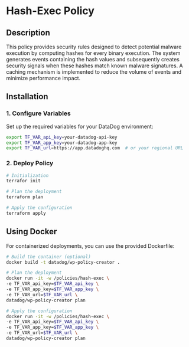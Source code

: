 # Hash-Exec Policy

## Description

This policy provides security rules designed to detect potential malware execution by computing hashes for every binary execution. The system generates events containing the hash values and subsequently creates security signals when these hashes match known malware signatures. A caching mechanism is implemented to reduce the volume of events and minimize performance impact.

## Installation

### 1. Configure Variables

Set up the required variables for your DataDog environment:

```bash
export TF_VAR_api_key=your-datadog-api-key
export TF_VAR_app_key=your-datadog-app-key
export TF_VAR_url=https://app.datadoghq.com  # or your regional URL
```

### 2. Deploy Policy

```bash
# Initialization
terrafor init

# Plan the deployment
terraform plan

# Apply the configuration
terraform apply
```

## Using Docker

For containerized deployments, you can use the provided Dockerfile:

```bash
# Build the container (optional)
docker build -t datadog/wp-policy-creator .

# Plan the deployment
docker run -it -w /policies/hash-exec \
-e TF_VAR_api_key=$TF_VAR_api_key \
-e TF_VAR_app_key=$TF_VAR_app_key \
-e TF_VAR_url=$TF_VAR_url \
datadog/wp-policy-creator plan

# Apply the configuration
docker run -it -w /policies/hash-exec \
-e TF_VAR_api_key=$TF_VAR_api_key \
-e TF_VAR_app_key=$TF_VAR_app_key \
-e TF_VAR_url=$TF_VAR_url \
datadog/wp-policy-creator plan
```
